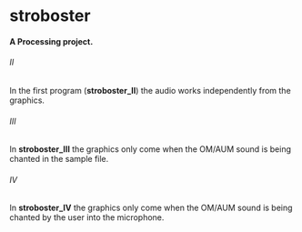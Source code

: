 # stroboster 
#### A Processing project.


###### II

In the first program (**stroboster_II**) the audio works independently from the graphics.

###### III

In **stroboster_III** the graphics only come when the OM/AUM sound is being chanted in the sample file.

###### IV

In **stroboster_IV** the graphics only come when the OM/AUM sound is being chanted by the user into the microphone.
